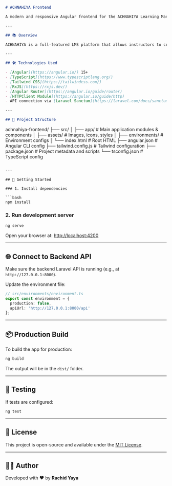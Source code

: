 
```markdown
# ACHNAHIYA Frontend

A modern and responsive Angular frontend for the ACHNAHIYA Learning Management System (LMS) platform.

---

## 📚 Overview

ACHNAHIYA is a full-featured LMS platform that allows instructors to create courses, upload educational materials, and manage student enrollments. This repository contains the **frontend** codebase built with **Angular 15+** and **Tailwind CSS**, providing a smooth and interactive user experience.

---

## 🛠️ Technologies Used

- [Angular](https://angular.io/) 15+
- [TypeScript](https://www.typescriptlang.org/)
- [Tailwind CSS](https://tailwindcss.com/)
- [RxJS](https://rxjs.dev/)
- [Angular Router](https://angular.io/guide/router)
- [HTTPClient Module](https://angular.io/guide/http)
- API connection via [Laravel Sanctum](https://laravel.com/docs/sanctum)

---

## 📁 Project Structure

```

achnahiya-frontend/
├── src/
│   ├── app/              # Main application modules & components
│   ├── assets/           # Images, icons, styles
│   ├── environments/     # Environment configs
│   └── index.html        # Root HTML
├── angular.json          # Angular CLI config
├── tailwind.config.js    # Tailwind configuration
├── package.json          # Project metadata and scripts
└── tsconfig.json         # TypeScript config

````

---

## 🚀 Getting Started

### 1. Install dependencies

```bash
npm install
````

### 2. Run development server

```bash
ng serve
```

Open your browser at: [http://localhost:4200](http://localhost:4200)

---

## 🌐 Connect to Backend API

Make sure the backend Laravel API is running (e.g., at `http://127.0.0.1:8000`).

Update the environment file:

```ts
// src/environments/environment.ts
export const environment = {
  production: false,
  apiUrl: 'http://127.0.0.1:8000/api'
};
```

---

## 📦 Production Build

To build the app for production:

```bash
ng build
```

The output will be in the `dist/` folder.

---

## 🧪 Testing

If tests are configured:

```bash
ng test
```

---

## 📄 License

This project is open-source and available under the [MIT License](LICENSE).

---

## 👨‍💻 Author

Developed with ❤️ by **Rachid Yaya**

```
